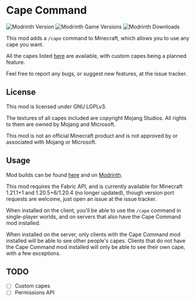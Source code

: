 # Cape Command

![Modrinth Version](https://img.shields.io/modrinth/v/Ck0I4Uep?logo=modrinth&color=008800)
![Modrinth Game Versions](https://img.shields.io/modrinth/game-versions/Ck0I4Uep?logo=modrinth&color=008800)
![Modrinth Downloads](https://img.shields.io/modrinth/dt/Ck0I4Uep?logo=modrinth&color=008800)

This mod adds a `/cape` command to Minecraft, which allows you to use any cape you want.

All the capes listed [here](https://minecraft.wiki/w/Cape) are available, with custom capes being
a planned feature.

Feel free to report any bugs, or suggest new features, at the issue tracker.

## License

This mod is licensed under GNU LGPLv3.

The textures of all capes included are copyright Mojang Studios. All rights to them
are owned by Mojang and Microsoft.

This mod is not an official Minecraft product and is not approved by or associated with Mojang or Microsoft.

## Usage

Mod builds can be found [here](https://github.com/eclipseisoffline/capecommand/packages/2064482) and on [Modrinth](https://modrinth.com/mod/cape-command).

This mod requires the Fabric API, and is currently available for Minecraft 1.21.1+1 and 1.20.5+6/1.20.4 (no longer updated),
though version port requests are welcome, just open an issue at the issue tracker.

When installed on the client, you'll be able to use the `/cape` command in single-player worlds,
and on servers that also have the Cape Command mod installed.

When installed on the server, only clients with the Cape Command mod installed will be able to see
other people's capes. Clients that do not have the Cape Command mod installed will only be able to
see their own cape, with a few exceptions.

## TODO

- [ ] Custom capes
- [ ] Permissions API
